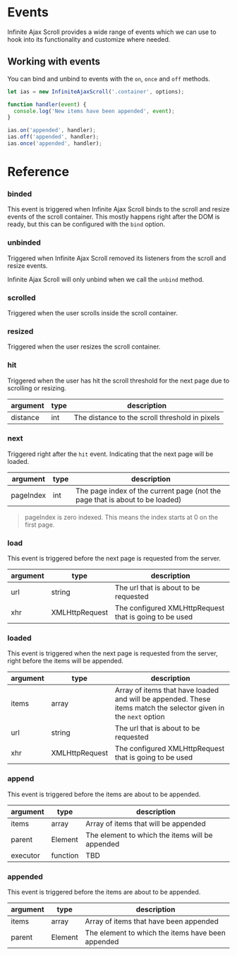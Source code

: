 Events
======

Infinite Ajax Scroll provides a wide range of events which we can use to hook into its functionality and customize where needed.

## Working with events

You can bind and unbind to events with the `on`, `once` and `off` methods.

```js
let ias = new InfiniteAjaxScroll('.container', options);

function handler(event) {
  console.log('New items have been appended', event);
}

ias.on('appended', handler);
ias.off('appended', handler);
ias.once('appended', handler);
```

Reference
=========

### binded

This event is triggered when Infinite Ajax Scroll binds to the scroll and resize events of the scroll container. This mostly happens right after the DOM is ready, but this can be configured with the `bind` option. 

### unbinded

Triggered when Infinite Ajax Scroll removed its listeners from the scroll and resize events.

Infinite Ajax Scroll will only unbind when we call the `unbind` method.  

### scrolled

Triggered when the user scrolls inside the scroll container.  

### resized

Triggered when the user resizes the scroll container.  

### hit

Triggered when the user has hit the scroll threshold for the next page due to scrolling or resizing.  

argument  | type  | description 
--------- | ----- | -------------
distance  | int   | The distance to the scroll threshold in pixels

### next

Triggered right after the `hit` event. Indicating that the next page will be loaded.    

argument  | type  | description 
--------- | ----- | -------------
pageIndex | int  | The page index of the current page (not the page that is about to be loaded)

> pageIndex is zero indexed. This means the index starts at 0 on the first page.

### load

This event is triggered before the next page is requested from the server.    

argument  | type           | description 
--------- | -------------- | -------------
url       | string         | The url that is about to be requested
xhr       | XMLHttpRequest | The configured XMLHttpRequest that is going to be used

### loaded

This event is triggered when the next page is requested from the server, right before the items will be appended.    

argument  | type           | description 
--------- | -------------- | -------------
items     | array<Element> | Array of items that have loaded and will be appended. These items match the selector given in the `next` option
url       | string         | The url that is about to be requested
xhr       | XMLHttpRequest | The configured XMLHttpRequest that is going to be used

### append

This event is triggered before the items are about to be appended.    

argument  | type           | description 
--------- | -------------- | -------------
items     | array<Element> | Array of items that will be appended
parent    | Element        | The element to which the items will be appended
executor  | function       | TBD

### appended

This event is triggered before the items are about to be appended.    

argument  | type           | description 
--------- | -------------- | -------------
items     | array<Element> | Array of items that have been appended
parent    | Element        | The element to which the items have been appended
